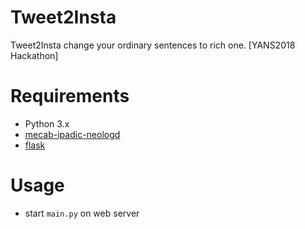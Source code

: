 # Tweet2Insta
Tweet2Insta change your ordinary sentences to rich one. [YANS2018 Hackathon]

# Requirements
+ Python 3.x
+ [mecab-ipadic-neologd](https://github.com/neologd/mecab-ipadic-neologd/)
+ [flask](http://flask.pocoo.org/)

# Usage
+ start `main.py` on web server
